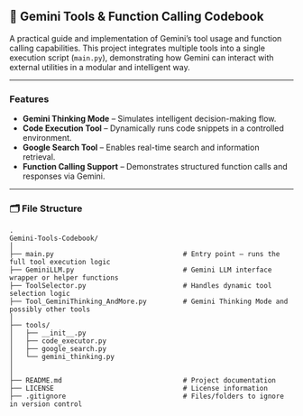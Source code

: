 ## 📘 Gemini Tools & Function Calling Codebook

A practical guide and implementation of Gemini’s tool usage and function calling capabilities. This project integrates multiple tools into a single execution script (`main.py`), demonstrating how Gemini can interact with external utilities in a modular and intelligent way.

---

### Features

*  **Gemini Thinking Mode** – Simulates intelligent decision-making flow.
*  **Code Execution Tool** – Dynamically runs code snippets in a controlled environment.
*  **Google Search Tool** – Enables real-time search and information retrieval.
*  **Function Calling Support** – Demonstrates structured function calls and responses via Gemini.

---

### 🗂️ File Structure

```plaintext
.
Gemini-Tools-Codebook/
│
├── main.py                                # Entry point – runs the full tool execution logic
├── GeminiLLM.py                           # Gemini LLM interface wrapper or helper functions
├── ToolSelector.py                        # Handles dynamic tool selection logic
├── Tool_GeminiThinking_AndMore.py         # Gemini Thinking Mode and possibly other tools
│
├── tools/                                
│   ├── __init__.py
│   ├── code_executor.py                  
│   ├── google_search.py
│   └── gemini_thinking.py
│
│
├── README.md                              # Project documentation
├── LICENSE                                # License information
├── .gitignore                             # Files/folders to ignore in version control

```

